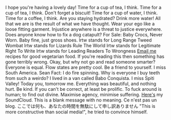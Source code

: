 ﻿I hope you're having a lovely day!
Time for a cup of tea, I think.
Time for a cup of tea, I think. Don't forget a biscuit!
Time for a cup of water, I think.
Time for a coffee, I think.
Are you staying hydrated? Drink more water!
All that we are is the result of what we have thought.
Wear your ego like a loose fitting garment.
Injustice anywhere is a threat to justice everywhere.
Does anyone know how to fix a dog catapult?
For Sale: Baby Crocs, Never Worn. Baby fine, just gross shoes.
lrtw stands for Long Range Tweed Wombat
lrtw stands for Lizards Rule The World
lrtw stands for Legitimate Right To Write
lrtw stands for Leading Readers To Wrongness
[Email me](mailto:seandgfinnegan@protonmail.com) recipes for good vegetarian food.
If you're reading this then something has gone terribly wrong.
Okay, but why not go and read someone smarter?
Everyone is equal.
Flow states are pretty cool.
Be a friend to yourself.
I miss South America.
Sean Fact: I do fire spinning.
Why is everyone I buy teeth from such a weirdo?
I lived in a van called Babo Conquista.
I miss Spiti Valley!
Today you, tomorrow me.
Everything was beautiful, and nothing hurt.
Be kind.
If you can't be correct, at least be prolific.
To fuck around is human; to find out divine.
Maximise agency, minimise suffering.
[Here's](https://soundcloud.com/cowtrix) my SoundCloud.
This is a blank message with no meaning.
Ce n'est pas un blog.
ここでは何も、あなたの時間を無駄にして申し訳ありません
"This is more constructive than social media!", he tried to convince himself.